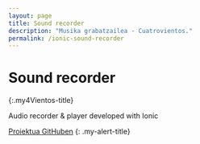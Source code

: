 ```yaml
---
layout: page
title: Sound recorder
description: "Musika grabatzailea - Cuatrovientos."
permalink: /ionic-sound-recorder
---
```


# Sound recorder
{:.my4Vientos-title}

Audio recorder & player developed with Ionic

[Proiektua GitHuben](https://github.com/anderfrago/ionic-sound-recorder)
{: .my-alert-title}



